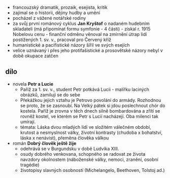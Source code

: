 - francouzský dramatik, prozaik, esejista, kritik
- zajímal se o historii, dějiny hudby a umění
- pocházel z vážené notářské rodiny
- za svůj první románový cyklus **Jan Kryštof** o nadaném hudebním skladateli (má připomínat formu symfonie - 4 části) - získal r. 1915 Nobelovu cenu - finanční odměnu věnoval na zmírnění útrap lidí postižených 1. sv. v., pracoval pro Červený kříž
- humanistické a pacifistické názory šířil ve svých esejích
- velice uznávaný i přes jeho protifašistické a prosovětské názory nebyl v době okupace zatčen
## dílo
- novela **Petr a Lucie**
	- Paříž za 1. sv. v., student Petr potkává Lucii - malířku laciných obrázků, zamilují se do sebe
	- Překážkou jejich vztahu je Petrovo povolání do armády. Rozhodnou se proto, že se zasnoubí. Na Velký pátek si jdou poslechnout chór do kostela. Paříž je zrovna v těch dnech silně bombardována a zřítí se rovněž kostel, ve kterém se Petr s Lucií nacházejí. Oba milenci tak umírají.
	- témata: Láska dvou mladých lidí ve složitém válečném období, krutost a nesmyslnost války, životní kontrasty (chudoba x bohatství, láska x nenávist), přeměna člověka válkou
- román **Dobrý člověk ještě žije**
	- odehrává se v Burgundsku v době Ludvíka XIII.
	- osudy dobrého venkovana, schopného se radovat ze života navzdory okolnostem (náboženské války, nemoci, zranění, osobní tragédie)
	- životopisy slavných osobností (Michelangelo, Beethoven, Tolstoj ad.)